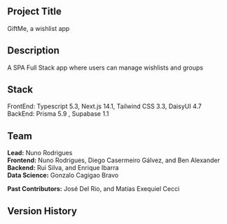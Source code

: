 ## Project Title

GiftMe, a wishlist app

## Description

A SPA Full Stack app where users can manage wishlists and groups

## Stack

FrontEnd: Typescript 5.3, Next.js 14.1, Tailwind CSS 3.3, DaisyUI  4.7  
BackEnd: Prisma 5.9 , Supabase 1.1 

## Team

**Lead:** Nuno Rodrigues  
**Frontend:** Nuno Rodrigues, Diego Casermeiro Gálvez, and Ben Alexander  
**Backend:** Rui Silva, and Enrique Ibarra  
**Data Science:** Gonzalo Cagigao Bravo  

**Past Contributors:** José Del Rio, and Matías Exequiel Cecci 

## Version History

